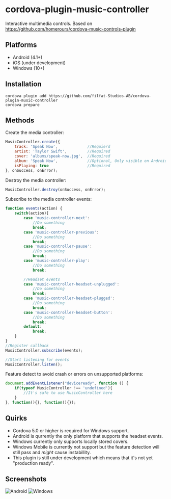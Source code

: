 # cordova-plugin-music-controller
Interactive multimedia controls. Based on https://github.com/homerours/cordova-music-controls-plugin

## Platforms
- Android (4.1+)
- iOS (under development)
- Windows (10+)

## Installation
```
cordova plugin add https://github.com/filfat-Studios-AB/cordova-plugin-music-controller
cordova prepare
```


## Methods
Create the media controller:
```javascript
MusicController.create({
    track: 'Speak Now',				//Requierd
	artist: 'Taylor Swift',			//Required
    cover: 'albums/speak-now.jpg',	//Required
	album: 'Speak Now',				//Optional, Only visible on Android
    isPlaying: true					//Required
}, onSuccess, onError);
```

Destroy the media controller:
```javascript
MusicController.destroy(onSuccess, onError);
```

Subscribe to the media controller events:
```javascript
function events(action) {
	switch(action){
		case 'music-controller-next':
			//Do something
			break;
		case 'music-controller-previous':
			//Do something
			break;
		case 'music-controller-pause':
			//Do something
			break;
		case 'music-controller-play':
			//Do something
			break;

		//Headset events
		case 'music-controller-headset-unplugged':
			//Do something
			break;
		case 'music-controller-headset-plugged':
			//Do something
			break;
		case 'music-controller-headset-button':
			//Do something
			break;
		default:
			break;
	}
}
//Register callback
MusicController.subscribe(events);

//Start listening for events
MusicController.listen();
```

Feature detect to avoid crash or errors on unsupported platforms:
```javascript
document.addEventListener("deviceready", function () {
	if(typeof MusicController !== 'undefined'){
		//It's safe to use MusicController here	
	}
}, function(){}, function(){});
```

## Quirks
* Cordova 5.0 or higher is required for Windows support.
* Android is qurrently the only platform that supports the headset events.
* Windows currently only supports locally stored covers.
* Windows Mobile is currently not support but the feature detection will still pass and *might* cause instabillity.
* This plugin is still under development which means that it's not yet "production ready".


## Screenshots
![Android](http://i.imgur.com/Qe1a8ZJ.png)
![Windows](http://i.imgur.com/Y4HsM0s.png)
